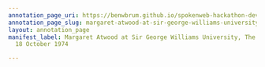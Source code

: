 ```yaml
---
annotation_page_uri: https://benwbrum.github.io/spokenweb-hackathon-development/annotations/margaret-atwood-at-sir-george-williams-university-the-poetry-series-18-october-1974-canvas-1-margaret-atwood.json
annotation_page_slug: margaret-atwood-at-sir-george-williams-university-the-poetry-series-18-october-1974-canvas-1-margaret-atwood
layout: annotation_page
manifest_label: Margaret Atwood at Sir George Williams University, The Poetry Series,
  18 October 1974

---
```

